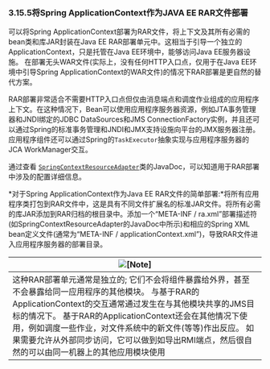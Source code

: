 ### 3.15.5将Spring ApplicationContext作为JAVA EE RAR文件部署



可以将Spring ApplicationContext部署为RAR文件，将上下文及其所有必需的bean类和库JAR封装在Java EE RAR部署单元中。这相当于引导一个独立的ApplicationContext，只是托管在Java EE环境中，能够访问Java EE服务器设施。 在部署无头WAR文件(实际上，没有任何HTTP入口点，仅用于在Java EE环境中引导Spring ApplicationContext的WAR文件)的情况下RAR部署是更自然的替代方案。

RAR部署非常适合不需要HTTP入口点但仅由消息端点和调度作业组成的应用程序上下文。在这种情况下，Bean可以使用应用程序服务器资源，例如JTA事务管理器和JNDI绑定的JDBC DataSources和JMS ConnectionFactory实例，并且还可以通过Spring的标准事务管理和JNDI和JMX支持设施向平台的JMX服务器注册。应用程序组件还可以通过Spring的`TaskExecutor`抽象实现与应用程序服务器的JCA WorkManager交互。

通过查看 [`SpringContextResourceAdapter`](http://docs.spring.io/spring-framework/docs/5.0.0.M4/javadoc-api/org/springframework/jca/context/SpringContextResourceAdapter.html)类的JavaDoc，可以知道用于RAR部署中涉及的配置详细信息。

*对于Spring ApplicationContext作为Java EE RAR文件的简单部署:*将所有应用程序类打包到RAR文件中，这是具有不同文件扩展名的标准JAR文件。将所有必需的库JAR添加到RAR归档的根目录中。添加一个“META-INF / ra.xml”部署描述符(如SpringContextResourceAdapter的JavaDoc中所示)和相应的Spring XML bean定义文件(通常为“META-INF / applicationContext.xml”)，导致RAR文件进入应用程序服务器的部署目录。


| ![[Note]](http://docs.spring.io/spring/docs/5.0.0.M4/spring-framework-reference/htmlsingle/images/note.png.pagespeed.ce.9zQ_1wVwzR.png) |
| ---------------------------------------- |
|   这种RAR部署单元通常是独立的; 它们不会将组件暴露给外界，甚至不会暴露给同一应用程序的其他模块。 与基于RAR的ApplicationContext的交互通常通过发生在与其他模块共享的JMS目标的情况下。 基于RAR的ApplicationContext还会在其他情况下使用，例如调度一些作业，对文件系统中的新文件(等等)作出反应。 如果需要允许从外部同步访问，它可以做到如导出RMI端点，然后很自然的可以由同一机器上的其他应用模块使用 |